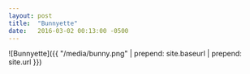 ```yaml
---
layout: post
title:  "Bunnyette"
date:   2016-03-02 00:13:00 -0500
---
```


![Bunnyette]({{ "/media/bunny.png" | prepend: site.baseurl | prepend: site.url }})